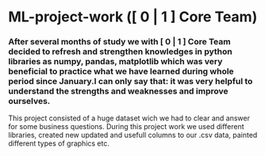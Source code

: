 # ML-project-work ([ 0 | 1 ] Core Team)
 
 ### After several months of study we with [ 0 | 1 ] Core Team decided to refresh and strengthen knowledges in python libraries as numpy, pandas, matplotlib which was very beneficial to practice what we have learned during whole period since January.I can only say that: it was very helpful to understand the strengths and weaknesses and improve ourselves.
 

 
This project consisted of a huge dataset wich we had to clear and answer for some business questions.
 During this project work we used different libraries, created new updated and usefull columns to our .csv data, painted different types of graphics  etc.
 
